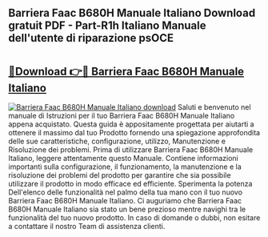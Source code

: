 ## Barriera Faac B680H Manuale Italiano Download gratuit PDF - Part-R1h Italiano Manuale dell'utente di riparazione psOCE

# <h2><a href="http://dfbmlu.blite.top/?on=Barriera+Faac+B680H+Manuale+Italiano">🔗Download 👉🔴 Barriera Faac B680H Manuale Italiano</a></h2>

[![Barriera Faac B680H Manuale Italiano download](https://i.imgur.com/lujVjoI.png)](http://dfbmlu.blite.top/?on=Barriera+Faac+B680H+Manuale+Italiano)
Saluti e benvenuto nel manuale di Istruzioni per il tuo Barriera Faac B680H Manuale Italiano appena acquistato. Questa guida è appositamente progettata per aiutarti a ottenere il massimo dal tuo Prodotto fornendo una spiegazione approfondita delle sue caratteristiche, configurazione, utilizzo, Manutenzione e Risoluzione dei problemi. Prima di utilizzare Barriera Faac B680H Manuale Italiano, leggere attentamente questo Manuale. Contiene informazioni importanti sulla configurazione, il funzionamento, la manutenzione e la risoluzione dei problemi del prodotto per garantire che sia possibile utilizzare il prodotto in modo efficace ed efficiente. Sperimenta la potenza Dell'elenco delle funzionalità nel palmo della tua mano con il tuo nuovo Barriera Faac B680H Manuale Italiano. Ci auguriamo che Barriera Faac B680H Manuale Italiano sia stato un bene prezioso mentre navighi tra le funzionalità del tuo nuovo prodotto. In caso di domande o dubbi, non esitare a contattare il nostro Team di assistenza clienti.

